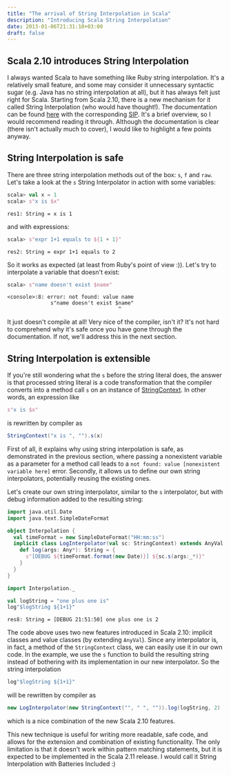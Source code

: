 ```yaml
---
title: "The arrival of String Interpolation in Scala"
description: "Introducing Scala String Interpolation"
date: 2013-01-06T21:31:10+03:00
draft: false
---
```


## Scala 2.10 introduces String Interpolation
I always wanted Scala to have something like Ruby string interpolation. It's a relatively small feature, and some may consider it unnecessary syntactic sugar (e.g. Java has no string interpolation at all), but it has always felt just right for Scala. Starting from Scala 2.10, there is a new mechanism for it called String Interpolation (who would have thought!). The documentation can be found [here](http://docs.scala-lang.org/overviews/core/string-interpolation.html) with the corresponding [SIP](http://docs.scala-lang.org/sips/pending/string-interpolation.html). It's a brief overview, so I would recommend reading it through. Although the documentation is clear (there isn't actually much to cover), I would like to highlight a few points anyway.

## String Interpolation is safe
There are three string interpolation methods out of the box: `s`, `f` and `raw`.
Let's take a look at the `s` String Interpolator in action with some variables:
```scala
scala> val x = 1
scala> s"x is $x"
```
```
res1: String = x is 1
```
and with expressions:
```scala
scala> s"expr 1+1 equals to ${1 + 1}"
```
```
res2: String = expr 1+1 equals to 2
```
So it works as expected (at least from Ruby's point of view :)). Let's try to interpolate a variable that doesn't exist:
```scala
scala> s"name doesn't exist $name"
```
```
<console>:8: error: not found: value name
              s"name doesn't exist $name"
                                    ^
```
It just doesn't compile at all! Very nice of the compiler, isn't it? It's not hard to comprehend why it's safe once you have gone through the documentation. If not, we'll address this in the next section.

## String Interpolation is extensible
If you're still wondering what the `s` before the string literal does, the answer is that processed string literal is a code transformation that the compiler converts into a method call `s` on an instance of [StringContext](http://www.scala-lang.org/archives/downloads/distrib/files/nightly/docs/library/index.html#scala.StringContext). In other words, an expression like
```scala
s"x is $x"
```
is rewritten by compiler as
```scala
StringContext("x is ", "").s(x)
```
First of all, it explains why using string interpolation is safe, as demonstrated in the previous section, where passing a nonexistent variable as a parameter for a method call leads to a `not found: value [nonexistent variable here]` error. Secondly, it allows us to define our own string interpolators, potentially reusing the existing ones.

Let's create our own string interpolator, similar to the `s` interpolator, but with debug information added to the resulting string:

```scala
import java.util.Date
import java.text.SimpleDateFormat

object Interpolation {
  val timeFormat = new SimpleDateFormat("HH:mm:ss")
  implicit class LogInterpolator(val sc: StringContext) extends AnyVal {
    def log(args: Any*): String = {
      s"[DEBUG ${timeFormat.format(new Date)}] ${sc.s(args:_*)}"
    }
  }
}

import Interpolation._

val logString = "one plus one is"
log"$logString ${1+1}"
```
```
res8: String = [DEBUG 21:51:50] one plus one is 2
```
The code above uses two new features introduced in Scala 2.10: implicit classes and value classes (by extending `AnyVal`). Since any interpolator is, in fact, a method of the `StringContext` class, we can easily use it in our own code. In the example, we use the `s` function to build the resulting string instead of bothering with its implementation in our new interpolator. So the string interpolation
```scala
log"$logString ${1+1}"
```
will be rewritten by compiler as
```scala
new LogInterpolator(new StringContext("", " ", "")).log(logString, 2)
```
which is a nice combination of the new Scala 2.10 features.

This new technique is useful for writing more readable, safe code, and allows for the extension and combination of existing functionality. The only limitation is that it doesn't work within pattern matching statements, but it is expected to be implemented in the Scala 2.11 release. I would call it String Interpolation with Batteries Included :)
